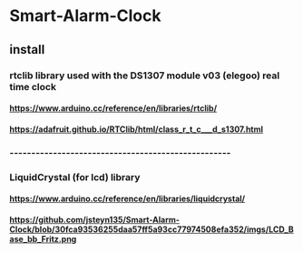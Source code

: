 # Smart-Alarm-Clock



## install
### rtclib library used with the DS1307 module v03 (elegoo) real time clock
#### https://www.arduino.cc/reference/en/libraries/rtclib/
#### https://adafruit.github.io/RTClib/html/class_r_t_c___d_s1307.html 
### ---------------------------------------------------
### LiquidCrystal (for lcd) library
#### https://www.arduino.cc/reference/en/libraries/liquidcrystal/ 
#### https://github.com/jsteyn135/Smart-Alarm-Clock/blob/30fca93536255daa57ff5a93cc77974508efa352/imgs/LCD_Base_bb_Fritz.png

